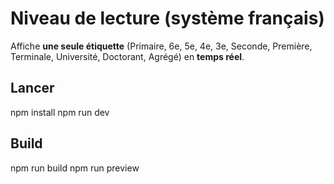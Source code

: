 # Niveau de lecture (système français)
Affiche **une seule étiquette** (Primaire, 6e, 5e, 4e, 3e, Seconde, Première, Terminale, Université, Doctorant, Agrégé) en **temps réel**.

## Lancer
npm install
npm run dev

## Build
npm run build
npm run preview
